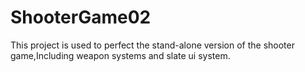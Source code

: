 # ShooterGame02
This project is used to perfect the stand-alone version of the shooter game,Including weapon systems and slate ui system.
